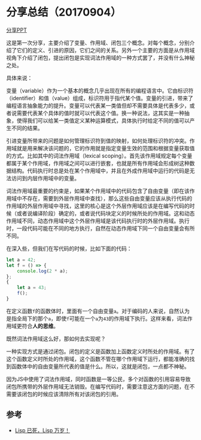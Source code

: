 # 分享总结（20170904）

[分享PPT](./20170904.pdf)

这是第一次分享，主要介绍了变量、作用域、闭包三个概念。对每个概念，分别介绍了它们的定义、引进的原因，它们之间的关系。另外一个主要的方面是从作用域视角下介绍了闭包，提出闭包是实现词法作用域的一种方式罢了，并没有什么神秘之处。

具体来说：

变量（variable）作为一个基本的概念几乎出现在所有的编程语言中。它由标识符（identifier）和值（value）组成，标识符用于指代某个值。变量的引进，带来了编程语言抽象能力的提升。变量可以代表某一类值但却不需要具体是代表多少，或者说需要代表某个具体的值时就可以代表这个值。换一种说法，这其实是一种抽象，使得我们可以给某一类值定义某种运算模式，具体执行时给定不同的值可以产生不同的结果。

引进变量所带来的问题是如何管理标识符到值的映射，如何处理标识符的冲突。作用域就是用来解决该问题的，它的作用就是指定变量生效的范围和根据变量获取值的方式。比如其中的词法作用域（lexical scoping）。首先该作用域规定每个变量都属于某个作用域，作用域之间可以进行嵌套，也就是所有作用域会形成树这种数据结构。代码执行时总是处在某个作用域中，并且在外成作用域中运行的代码是无法访问到内层作用域中的变量。

词法作用域最重要的约束是，如果某个作用域中的代码包含了自由变量（即在该作用域中不存在，需要到外层作用域中查找），那么这些自由变量应该从执行代码的作用域的外层作用域中寻找，这里的核心是这个外层作用域应该是在编写代码的时候（或者说编译阶段）确定的，或者说代码块定义的时候所处的作用域。这和动态作用域不同，动态作用域中这个外层作用域是该代码执行时的外层作用域。执行时，一段代码可能在不同的地方执行，自然在动态作用域下同一个自由变量会有所不同。

在深入些，但我们在写代码的时候，比如下面的代码：

```js
let a = 42;
let f = () => {
    console.log(2 * a);
};
{
    let a = 43;
    f();
}
```

在定义函数`f`的函数体时，里面有一个自由变量`a`。对于编码的人来说，自然认为是指全局下的那个`a`，即使`f`可能在一个`a`为`43`的作用域下执行。这样来看，词法作用域更符合**人的思维**。

既然词法作用域这么好，那如何去实现呢？

一种实现方式是通过闭包。闭包的定义是函数加上函数定义时所处的作用域。有了这个函数定义时所处的作用域，这个函数不管在哪个作用域下运行，都能准确的找到函数体中的自由变量所代表的值是什么。所以，这就是闭包，一点都不神秘。

因为JS中使用了词法作用域，同时函数是一等公民，多个对函数的引用容易导致闭包所携带的外层作用域无法销毁。在编写代码时，需要注意这方面的问题，在不需要该闭包的时候应该清除所有对该闭包的引用。

## 参考

- [Lisp 已死，Lisp 万岁！](http://www.yinwang.org/blog-cn/2013/03/26/lisp-dead-alive)
